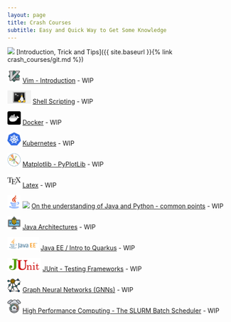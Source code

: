 ```yaml
---
layout: page
title: Crash Courses
subtitle: Easy and Quick Way to Get Some Knowledge
---
```


<img src="assets/img/git_logo.png" height="30px">  [Introduction, Trick and Tips]({{ site.baseurl }}{% link crash_courses/git.md %})

<img src="assets/img/vim.png" height="30px">  [Vim - Introduction](/202.html) - WIP

<img src="assets/img/unix-shell.png" height="30px">  [Shell Scripting](/202.html) - WIP

<img src="assets/img/docker.png" height="30px">  [Docker](/202.html) - WIP

<img src="assets/img/kubernetes.png" height="30px">  [Kubernetes](/202.html) - WIP

<img src="assets/img/matplotlib.png" height="30px">  [Matplotlib - PyPlotLib](/202.html) - WIP

<img src="assets/img/latex.png" height="30px">  [Latex](/202.html) - WIP

<img src="assets/img/java.png" height="30px"> <img src="../assets/img/python.png" height="30px"> [On the understanding of Java and Python - common points](/202.html) - WIP

<img src="assets/img/architecture.png" height="30px">  [Java Architectures](/202.html) - WIP

<img src="assets/img/javaee.png" height="30px">  [Java EE / Intro to Quarkus](/202.html) - WIP

<img src="assets/img/junit.png" height="30px">  [JUnit - Testing Frameworks](/202.html) - WIP

<img src="assets/img/network.png" height="30px">  [Graph Neural Networks (GNNs)](/202.html) - WIP

<img src="assets/img/high-performance.png" height="30px">  [High Performance Computing - The SLURM Batch Scheduler](/202.html) - WIP

